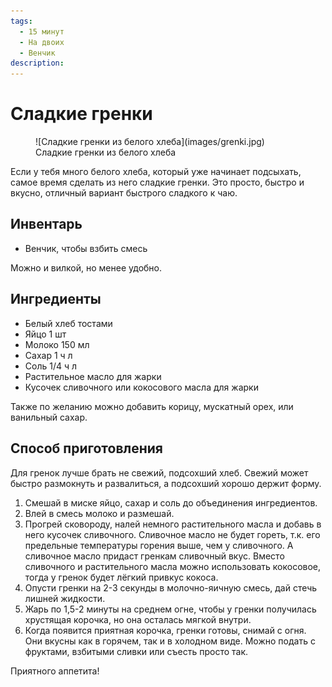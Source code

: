 ```yaml
---
tags:
  - 15 минут
  - На двоих
  - Венчик
description:
---
```

# Сладкие гренки

<figure markdown="span">
  ![Сладкие гренки из белого хлеба](images/grenki.jpg)
  <figcaption>Сладкие гренки из белого хлеба</figcaption>
</figure>

Если у тебя много белого хлеба, который уже начинает подсыхать, самое время сделать из него сладкие гренки. Это просто, быстро и  вкусно, отличный вариант быстрого сладкого к чаю.

## Инвентарь

- Венчик, чтобы взбить смесь

Можно и вилкой, но менее удобно.

## Ингредиенты

- Белый хлеб тостами
- Яйцо 1 шт
- Молоко 150 мл
- Сахар 1 ч л
- Соль 1/4 ч л
- Растительное масло для жарки
- Кусочек сливочного или кокосового масла для жарки

Также по желанию можно добавить корицу, мускатный орех, или ванильный сахар.

## Способ приготовления

Для гренок лучше брать не свежий, подсохший хлеб. Свежий может быстро размокнуть и развалиться, а подсохший хорошо держит форму. 

1. Смешай в миске яйцо, сахар и соль до объединения ингредиентов.
1. Влей в смесь молоко и размешай.
1. Прогрей сковороду, налей немного растительного масла и добавь в него кусочек сливочного. Сливочное масло не будет гореть, т.к. его предельные температуры горения выше, чем у сливочного. А сливочное масло придаст гренкам сливочный вкус. Вместо сливочного и растительного масла можно использовать кокосовое, тогда у гренок будет лёгкий привкус кокоса.
1. Опусти гренки на 2-3 секунды в молочно-яичную смесь, дай стечь лишней жидкости. 
1. Жарь по 1,5-2 минуты на среднем огне, чтобы у гренки получилась хрустящая корочка, но она осталась мягкой внутри.
1. Когда появится приятная корочка, гренки готовы, снимай с огня. Они вкусны как в горячем, так и в холодном виде. Можно подать с фруктами, взбитыми сливки или съесть просто так.

Приятного аппетита!
